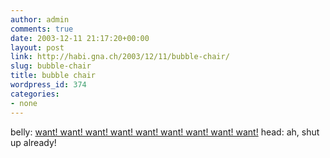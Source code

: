 ```yaml
---
author: admin
comments: true
date: 2003-12-11 21:17:20+00:00
layout: post
link: http://habi.gna.ch/2003/12/11/bubble-chair/
slug: bubble-chair
title: bubble chair
wordpress_id: 374
categories:
- none
---
```


belly: [want! want! want! want! want! want! want! want! want!](http://www.ricardo.ch/cgi-bin/auk?cmd=viewlot;list=1;lng=de;lotid=308132620;1)
head: ah, shut up already!
